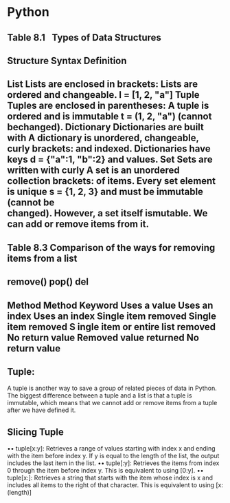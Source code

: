 # Python
Table 8.1  Types of Data Structures
---------------------------------------------------------------------------------------
Structure 		        Syntax 				            Definition
----------------------------------------------------------------------------------------
List 		Lists are enclosed in brackets:		   Lists are ordered and changeable.
		    l = [1, 2, "a"]
Tuple 		Tuples are enclosed in parentheses:	   A tuple is ordered and is immutable 
		    t = (1, 2, "a")				            (cannot bechanged).
Dictionary 	Dictionaries are built with		      A dictionary is unordered, changeable,
		    curly brackets:				          and indexed. Dictionaries have keys
		    d = {"a":1, "b":2}			            and values.
 Set 		Sets are written with curly		        A set is an unordered collection
		    brackets:				              of items. Every set element is unique 
		    s = {1, 2, 3}				           and must be immutable (cannot be     
                                                    changed). However, a set itself ismutable. We can add or remove items from it.
----------------------------------------------------------------------------------------


Table 8.3 Comparison of the ways for removing items from a list
----------------------------------------------------------------------------------------
remove()					pop()						del
----------------------------------------------------------------------------------------
Method					Method						Keyword
Uses a value			Uses an index				Uses an index
Single item removed		Single item removed	S		ingle item or entire list removed
No return value			Removed value returned		No return value
----------------------------------------------------------------------------------------
Tuple:
-----
A tuple is another way to save a group of related pieces of data in Python. The biggest
difference between a tuple and a list is that a tuple is immutable, which means that we cannot add or remove items from a tuple after we have defined it.

Slicing Tuple
-------------
•• tuple[x:y]: Retrieves a range of values starting with index x and ending with the
item before index y. If y is equal to the length of the list, the output includes the
last item in the list.
•• tuple[:y]: Retrieves the items from index 0 through the item before index y. This
is equivalent to using [0:y].
•• tuple[x:]: Retrieves a string that starts with the item whose index is x and includes
all items to the right of that character. This is equivalent to using [x:(length)]